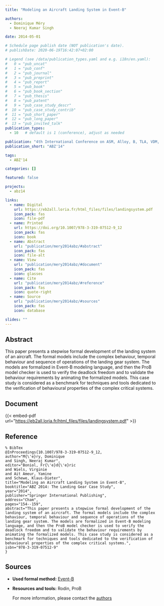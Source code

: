 ```yaml
---
title: "Modeling an Aircraft Landing System in Event-B"

authors:
  - Dominique Méry
  - Neeraj Kumar Singh

date: 2014-05-01

# Schedule page publish date (NOT publication's date).
# publishDate: 2020-06-19T16:42:07+02:00

# Legend (see /data/publication_types.yaml and e.g. i18n/en.yaml): 
#   0 = "pub_uncat"
#   1 = "pub_conf"
#   2 = "pub_journal"
#   3 = "pub_preprint"
#   4 = "pub_report"
#   5 = "pub_book"
#   6 = "pub_book_section"
#   7 = "pub_thesis"
#   8 = "pub_patent"
#   9 = "pub_case_study_descr"
#  10 = "pub_case_study_contrib"
#  11 = "pub_short_paper"
#  12 = "pub_long_paper"
#  13 = "pub_invited_talk"
publication_types:
  - 10   # default is 1 (conference), adjust as needed

publication: "4th International Conference on ASM, Alloy, B, TLA, VDM, and Z (ABZ'14)"
publication_short: "ABZ'14"

tags:
  - ABZ'14

categories: []

featured: false

projects:
  - abz14

links:
  - name: Digital
    url: https://eb2all.loria.fr/html_files/files/landingsystem.pdf
    icon_pack: fas
    icon: file-pdf
  - name: Printed
    url: https://doi.org/10.1007/978-3-319-07512-9_12
    icon_pack: fas
    icon: book
  - name: Abstract
    url: "publication/mery2014abz/#abstract"
    icon_pack: fas
    icon: file-alt
  - name: View
    url: "publication/mery2014abz/#document"
    icon_pack: fas
    icon: glasses
  - name: Cite
    url: "publication/mery2014abz/#reference"
    icon_pack: fas
    icon: quote-right
  - name: Source
    url: "publication/mery2014abz/#sources"
    icon_pack: fas
    icon: database

slides: ""
---
```


## Abstract

This paper presents a stepwise formal development of the landing system of an aircraft. The formal models include the complex behaviour, temporal behaviour and sequence of operations of the landing gear system. The models are formalized in Event-B modeling language, and then the ProB model checker is used to verify the deadlock freedom and to validate the behaviour requirements by animating the formalized models. This case study is considered as a benchmark for techniques and tools dedicated to the verification of behavioural properties of the complex critical systems.

## Document

{{< embed-pdf url="https://eb2all.loria.fr/html_files/files/landingsystem.pdf" >}}

## Reference

```
% BibTex
@InProceedings{10.1007/978-3-319-07512-9_12,
author="M{\'e}ry, Dominique
and Singh, Neeraj Kumar",
editor="Boniol, Fr{\'e}d{\'e}ric
and Wiels, Virginie
and Ait Ameur, Yamine
and Schewe, Klaus-Dieter",
title="Modeling an Aircraft Landing System in Event-B",
booktitle="ABZ 2014: The Landing Gear Case Study",
year="2014",
publisher="Springer International Publishing",
address="Cham",
pages="154--159",
abstract="This paper presents a stepwise formal development of the landing system of an aircraft. The formal models include the complex behaviour, temporal behaviour and sequence of operations of the landing gear system. The models are formalized in Event-B modeling language, and then the ProB model checker is used to verify the deadlock freedom and to validate the behaviour requirements by animating the formalized models. This case study is considered as a benchmark for techniques and tools dedicated to the verification of behavioural properties of the complex critical systems.",
isbn="978-3-319-07512-9"
}
```

## Sources

- **Used formal method:**
  [Event-B](/method/event-b)
- **Resources and tools:**
  Rodin, ProB

  For more information, please contact the <a href ="mailto:dominique.mery@loria.fr;neeraj.singh@toulouse-inp.fr">authors</a>
